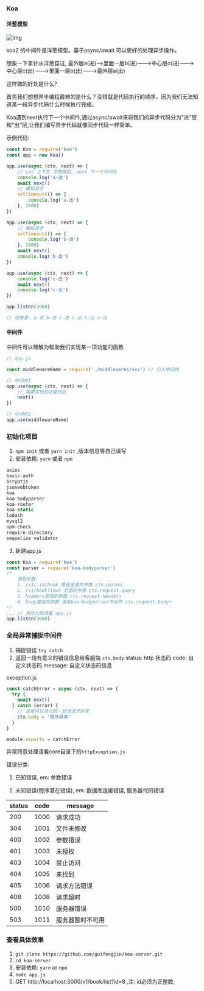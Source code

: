 ### Koa

#### 洋葱模型

![img](http://www.json119.com/content/images/2018/10/1.png)

koa2 的中间件是洋葱模型。基于async/await 可以更好的处理异步操作。

想象一下拿针从洋葱穿过, 最外层a(进)-->里面一层b(进)--->中心层c(进)--->中心层c(出)--->里面一层b(出)--->最外层a(出)

这样做的好处是什么?

首先我们想想异步编程最难的是什么？没错就是代码执行的顺序，因为我们无法知道某一段异步代码什么时候执行完成。

Koa遇到next执行下一个中间件,通过async/await来将我们的异步代码分为"进"层和"出"层,让我们编写异步代码就像同步代码一样简单。

示例代码:
```js
const Koa = require('koa')
const app = new Koa()

app.use(async (ctx, next) => {
    // cxt 上下文 洋葱模型, next 下一个中间件
    console.log('a-进')
    await next()
    // 模拟异步
    setTimeout(() => {
    	console.log('a-出')
    }, 1000)
})

app.use(async (ctx, next) => {
    // 模拟异步
    setTimeout(() => {
    	console.log('b-进')
    }, 1000)
    await next()
    console.log('b-出')
})

app.use(async (ctx, next) => {
    console.log('c-进')
    await next()
    console.log('c-出')
})

app.listen(3000)

// 结果是: a-进 b-进 c-进 c-出 b-出 a-出
``` 

#### 中间件

中间件可以理解为帮助我们实现某一项功能的函数
```js
// app.js

const middlewareName = require('./middlewares/xxx') // 引入中间件

// 中间件1
app.use(async (ctx, next) => {
    // 需要实现的功能代码
    next()
})

// 中间件2
app.use(middlewareName)
```

### 初始化项目

1. `npm init` 或者 `yarn init` ,版本信息等自己填写
2. 安装依赖: `yarn` 或者 `npm`
```js
axios 
basic-auth 
bcryptjs 
jsonwebtoken 
koa 
koa-bodyparser 
koa-router
koa-static 
lodash 
mysql2 
npm-check 
require-directory 
sequelize validator
```
3. 新建app.js
```js
const Koa = require('koa')
const parser = require('koa-bodyparser')
/*
    获取参数:
    1. /v1/:id/book 路径里面的参数 ctx.params
    2. /v1/book?id=5 后面的参数 ctx.request.query
    3. headers里面的参数 ctx.request.headers
    4. body里面的参数 借助koa-bodyparser中间件 ctx.request.body+
*/
... // 具体代码请看 app.js
app.listen(3000)
```

### 全局异常捕捉中间件

1. 捕捉错误 `try catch`
2. 返回一段有意义的错误信息给客服端 `ctx.body`
	status: http 状态码
	code: 自定义状态码
	message: 自定义状态码信息

exception.js
```js
const catchError = async (ctx, next) => {
  try {
    await next()
  } catch (error) {
	// 这里可以进行统一处理请求异常
    ctx.body = "程序异常"
  }
}

module.exports = catchError
```

异常同意处理请看core目录下的`httpException.js`

错误分类:

1. 已知错误, em: 参数错误

2. 未知错误(程序潜在错误), em: 数据库连接错误, 服务器代码错误  
 

| status | code | message |  
| --- | --- | --- |
| 200 | 1000 | 请求成功 |
| 304 | 1001 | 文件未修改 |
| 400 | 1002 | 参数错误 |
| 401 | 1003 | 未授权 |  
| 403 | 1004 | 禁止访问 |
| 404 | 1005 | 未找到 | 
| 405 | 1006 | 请求方法错误 |
| 408 | 1008 | 请求超时 |
| 500 | 1010 | 服务器错误 |
| 503 | 1011 | 服务器暂时不可用 |


### 查看具体效果

1. `git clone https://github.com/guifengjin/koa-server.git`
2. `cd koa-server`
3. 安装依赖: `yarn` or `npm`
4. `node app.js`
5. GET http://localhost:3000/v1/book/list?id=8 ,注: id必须为正整数, 
